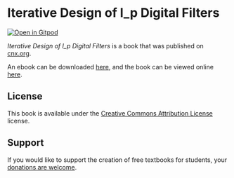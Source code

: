 # Iterative Design of l_p Digital Filters

[![Open in Gitpod](https://gitpod.io/button/open-in-gitpod.svg)](https://gitpod.io/from-referrer/)

_Iterative Design of l_p Digital Filters_ is a book that was published on [cnx.org](https://cnx.org/).

An ebook can be downloaded [here](https://github.com/cnx-user-books/cnxbook-iterative-design-of-l-p-digital-filters/releases/latest), and the book can be viewed online [here](https://github.com/cnx-user-books/cnxbook-iterative-design-of-l-p-digital-filters/releases/latest).

## License
This book is available under the [Creative Commons Attribution License](./LICENSE) license.

## Support
If you would like to support the creation of free textbooks for students, your [donations are welcome](https://riceconnect.rice.edu/donation/support-openstax-banner).
